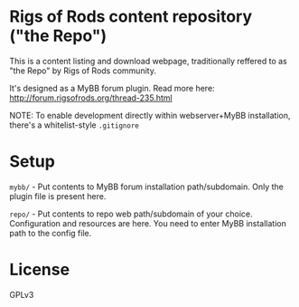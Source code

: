 # Rigs of Rods content repository ("the Repo")

This is a content listing and download webpage, traditionally reffered to as "the Repo" by Rigs of Rods community.

It's designed as a MyBB forum plugin. Read more here: http://forum.rigsofrods.org/thread-235.html

NOTE: To enable development directly within webserver+MyBB installation, there's a whitelist-style `.gitignore`

# Setup

`mybb/` - Put contents to MyBB forum installation path/subdomain. Only the plugin file is present here.

`repo/` - Put contents to repo web path/subdomain of your choice. Configuration and resources are here. You need to enter MyBB installation path to the config file.

# License

GPLv3
